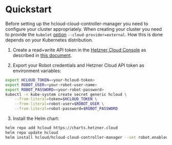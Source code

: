 # Quickstart

Before setting up the hcloud-cloud-controller-manager you need to configure your cluster appropriately. When creating your cluster you need to provide the `kubelet` [option](https://kubernetes.io/docs/reference/command-line-tools-reference/kubelet/#options) `--cloud-provider=external`. How this is done depends on your Kubernetes distribution.

1. Create a read+write API token in the [Hetzner Cloud Console](https://console.hetzner.cloud/) as described in [this document](https://docs.hetzner.com/cloud/api/getting-started/generating-api-token/).

2. Export your Robot credentials and Hetzner Cloud API token as environment variables:

```bash
export HCLOUD_TOKEN=<your-hcloud-token>
export ROBOT_USER=<your-robot-user-name>
export ROBOT_PASSWORD=<your-robot-password>
kubectl -n kube-system create secret generic hcloud \
    --from-literal=token=$HCLOUD_TOKEN \
    --from-literal=robot-user=$ROBOT_USER \
    --from-literal=robot-password=$ROBOT_PASSWORD
```

3. Install the Helm chart:

```bash
helm repo add hcloud https://charts.hetzner.cloud
helm repo update hcloud
helm install hcloud/hcloud-cloud-controller-manager --set robot.enabled=true
```
